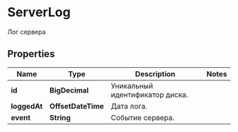 

# ServerLog

Лог сервера

## Properties

| Name | Type | Description | Notes |
|------------ | ------------- | ------------- | -------------|
|**id** | **BigDecimal** | Уникальный идентификатор диска. |  |
|**loggedAt** | **OffsetDateTime** | Дата лога. |  |
|**event** | **String** | Событие сервера. |  |



